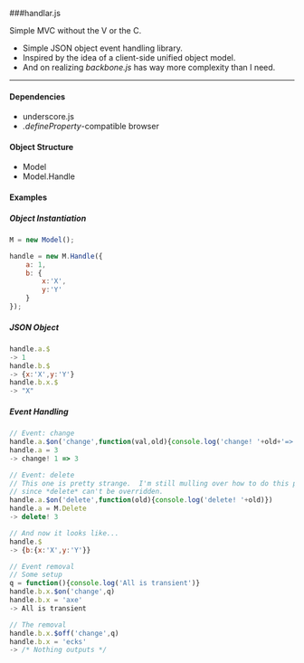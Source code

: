 
###handlar.js

Simple MVC without the V or the C.

- Simple JSON object event handling library.
- Inspired by the idea of a client-side unified object model.
- And on realizing _backbone.js_ has way more complexity than I need.

---

#### Dependencies
- underscore.js
- _.defineProperty_-compatible browser

#### Object Structure

- Model
- Model.Handle

#### Examples

##### Object Instantiation

```javascript
M = new Model();

handle = new M.Handle({
    a: 1,
    b: {
        x:'X',
        y:'Y'
    }
});
```

##### JSON Object
```javascript
handle.a.$
-> 1
handle.b.$
-> {x:'X',y:'Y'}
handle.b.x.$
-> "X"
```

##### Event Handling
```javascript
// Event: change
handle.a.$on('change',function(val,old){console.log('change! '+old+'=>'+val)})
handle.a = 3
-> change! 1 => 3

// Event: delete
// This one is pretty strange.  I'm still mulling over how to do this properly,
// since *delete* can't be overridden.
handle.a.$on('delete',function(old){console.log('delete! '+old)})
handle.a = M.Delete
-> delete! 3

// And now it looks like...
handle.$
-> {b:{x:'X',y:'Y'}}

// Event removal
// Some setup
q = function(){console.log('All is transient')}
handle.b.x.$on('change',q)
handle.b.x = 'axe'
-> All is transient

// The removal
handle.b.x.$off('change',q)
handle.b.x = 'ecks'
-> /* Nothing outputs */
```


